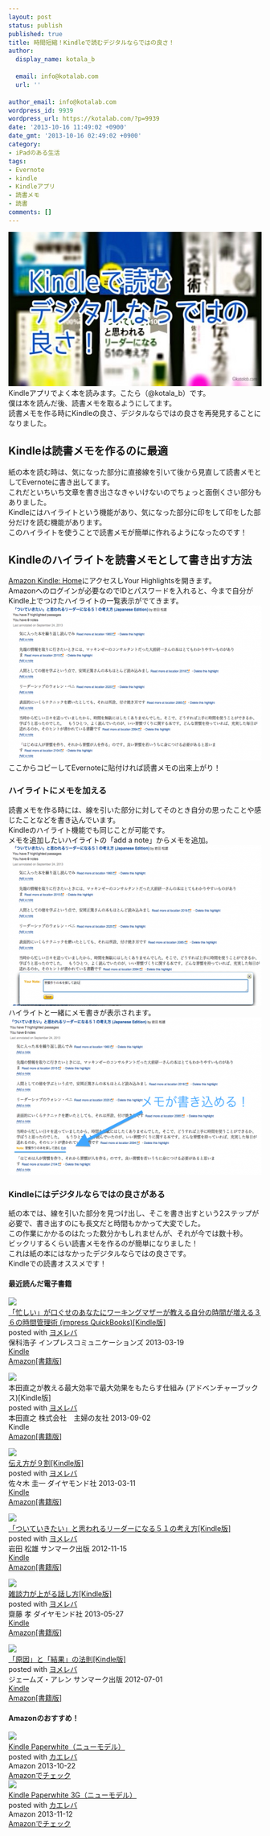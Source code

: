 ```yaml
---
layout: post
status: publish
published: true
title: 時間短縮！Kindleで読むデジタルならではの良さ！
author:
  display_name: kotala_b

  email: info@kotalab.com
  url: ''

author_email: info@kotalab.com
wordpress_id: 9939
wordpress_url: https://kotalab.com/?p=9939
date: '2013-10-16 11:49:02 +0900'
date_gmt: '2013-10-16 02:49:02 +0900'
category:
- iPadのある生活
tags:
- Evernote
- kindle
- Kindleアプリ
- 読書メモ
- 読書
comments: []
---
```

<p><img src="/wp-content/uploads/kindlereadingmemo_131016_01-546x307.jpg" alt="kindlereadingmemo_131016_01" width="546" height="307" class="alignnone size-large wp-image-9944" /><br />
Kindleアプリでよく本を読みます。こたら（@kotala_b）です。<br />
僕は本を読んだ後、読書メモを取るようにしてます。<br />
読書メモを作る時にKindleの良さ、デジタルならではの良さを再発見することになりました。<br />
</p>
<!--more-->
<h2>Kindleは読書メモを作るのに最適</h2>
<p>紙の本を読む時は、気になった部分に直接線を引いて後から見直して読書メモとしてEvernoteに書き出してます。<br />
これだといちいち文章を書き出さなきゃいけないのでちょっと面倒くさい部分もありました。<br />
Kindleにはハイライトという機能があり、気になった部分に印をして印をした部分だけを読む機能があります。<br />
このハイライトを使うことで読書メモが簡単に作れるようになったのです！</p>
<h2>Kindleのハイライトを読書メモとして書き出す方法</h2>
<p><a href="https://kindle.amazon.co.jp/" target="_blank">Amazon Kindle: Home</a>にアクセスしYour Highlightsを開きます。<br />
Amazonへのログインが必要なのでIDとパスワードを入れると、今まで自分がKindle上でつけたハイライトの一覧表示がでてきます。<br />
<img src="/wp-content/uploads/kindlereadingmemo_131016_02-546x309.png" alt="kindlereadingmemo_131016_02" width="546" height="309" class="alignnone size-large wp-image-9941" /><br />
ここからコピーしてEvernoteに貼付ければ読書メモの出来上がり！</p>
<h3>ハイライトにメモを加える</h3>
<p>読書メモを作る時には、線を引いた部分に対してそのとき自分の思ったことや感じたことなどを書き込んでいます。<br />
Kindleのハイライト機能でも同じことが可能です。<br />
メモを追加したいハイライトの「add a note」からメモを追加。<br />
<img src="/wp-content/uploads/kindlereadingmemo_131016_03-546x320.png" alt="kindlereadingmemo_131016_03" width="546" height="320" class="alignnone size-large wp-image-9942" /><br />
ハイライトと一緒にメモ書きが表示されます。<br />
<img src="/wp-content/uploads/kindlereadingmemo_131016_04-546x313.png" alt="kindlereadingmemo_131016_04" width="546" height="313" class="alignnone size-large wp-image-9943" /></p>
<h3>Kindleにはデジタルならではの良さがある</h3>
<p>紙の本では、線を引いた部分を見つけ出し、そこを書き出すという2ステップが必要で、書き出すのにも長文だと時間もかかって大変でした。<br />
この作業にかかるのはたった数分かもしれませんが、それが今では数十秒。<br />
ビックリするくらい読書メモを作るのが簡単になりました！<br />
これは紙の本にはなかったデジタルならではの良さです。<br />
Kindleでの読書オススメです！</p>
<h4 class="aam">最近読んだ電子書籍</h4>
<div class="booklink-box">
<div class="booklink-image"><a href="https://www.amazon.co.jp/exec/obidos/asin/B00BWL8L98/same-22/" rel="nofollow" target="_blank"><img src="https://images-fe.ssl-images-amazon.com/images/I/514sL5JKskL._SL160_.jpg" style="border: none;" /></a></div>
<div class="booklink-info">
<div class="booklink-name"><a href="https://www.amazon.co.jp/exec/obidos/asin/B00BWL8L98/same-22/" rel="nofollow" target="_blank">「忙しい」が口ぐせのあなたにワーキングマザーが教える自分の時間が増える３６の時間管理術 (impress QuickBooks)[Kindle版]</a>
<div class="booklink-powered-date">posted with <a href="https://yomereba.com" rel="nofollow" target="_blank">ヨメレバ</a></div>
</div>
<div class="booklink-detail">保科浩子 インプレスコミュニケーションズ 2013-03-19    </div>
<div class="booklink-link2">
<div class="shoplinkkindle"><a href="https://www.amazon.co.jp/exec/obidos/ASIN/B00BWL8L98/same-22/" rel="nofollow" target="_blank" >Kindle</a></div>
<div class="shoplinkamazon"><a href="https://www.amazon.co.jp/gp/search?keywords=%81u%96Z%82%B5%82%A2%81v%82%AA%8C%FB%82%AE%82%B9%82%CC%82%A0%82%C8%82%BD%82%C9%83%8F%81%5B%83L%83%93%83O%83%7D%83U%81%5B%82%AA%8B%B3%82%A6%82%E9%8E%A9%95%AA%82%CC%8E%9E%8A%D4%82%AA%91%9D%82%A6%82%E9%82R%82U%82%CC%8E%9E%8A%D4%8A%C7%97%9D%8Fp%20%28impress%20QuickBooks%29&__mk_ja_JP=%83J%83%5E%83J%83i&url=search-alias%3Dstripbooks&tag=same-22" rel="nofollow" target="_blank" title="アマゾン" >Amazon[書籍版]</a></div>
</p></div>
</div>
<div class="booklink-footer"></div>
</div>
<div class="booklink-box">
<div class="booklink-image"><span class="removed_link" title="https://www.amazon.co.jp/exec/obidos/asin/B00EYDBZ44/same-22/"><img src="https://images-fe.ssl-images-amazon.com/images/I/51mK5mdOBnL._SL160_.jpg" style="border: none;" /></span></div>
<div class="booklink-info">
<div class="booklink-name"><span class="removed_link" title="https://www.amazon.co.jp/exec/obidos/asin/B00EYDBZ44/same-22/">本田直之が教える最大効率で最大効果をもたらす仕組み (アドベンチャーブックス)[Kindle版]</span>
<div class="booklink-powered-date">posted with <a href="https://yomereba.com" rel="nofollow" target="_blank">ヨメレバ</a></div>
</div>
<div class="booklink-detail">本田直之 株式会社　主婦の友社 2013-09-02    </div>
<div class="booklink-link2">
<div class="shoplinkkindle"><span class="removed_link" title="https://www.amazon.co.jp/exec/obidos/ASIN/B00EYDBZ44/same-22/">Kindle</span></div>
<div class="shoplinkamazon"><a href="https://www.amazon.co.jp/gp/search?keywords=%96%7B%93c%92%BC%94V%82%AA%8B%B3%82%A6%82%E9%8D%C5%91%E5%8C%F8%97%A6%82%C5%8D%C5%91%E5%8C%F8%89%CA%82%F0%82%E0%82%BD%82%E7%82%B7%8Ed%91g%82%DD%20%28%83A%83h%83x%83%93%83%60%83%83%81%5B%83u%83b%83N%83X%29&__mk_ja_JP=%83J%83%5E%83J%83i&url=search-alias%3Dstripbooks&tag=same-22" rel="nofollow" target="_blank" title="アマゾン" >Amazon[書籍版]</a></div>
</p></div>
</div>
<div class="booklink-footer"></div>
</div>
<div class="booklink-box">
<div class="booklink-image"><a href="https://www.amazon.co.jp/exec/obidos/asin/B00BHCM7HE/same-22/" rel="nofollow" target="_blank"><img src="https://images-fe.ssl-images-amazon.com/images/I/51W43%2BptajL._SL160_.jpg" style="border: none;" /></a></div>
<div class="booklink-info">
<div class="booklink-name"><a href="https://www.amazon.co.jp/exec/obidos/asin/B00BHCM7HE/same-22/" rel="nofollow" target="_blank">伝え方が９割[Kindle版]</a>
<div class="booklink-powered-date">posted with <a href="https://yomereba.com" rel="nofollow" target="_blank">ヨメレバ</a></div>
</div>
<div class="booklink-detail">佐々木 圭一 ダイヤモンド社 2013-03-11    </div>
<div class="booklink-link2">
<div class="shoplinkkindle"><a href="https://www.amazon.co.jp/exec/obidos/ASIN/B00BHCM7HE/same-22/" rel="nofollow" target="_blank" >Kindle</a></div>
<div class="shoplinkamazon"><a href="https://www.amazon.co.jp/exec/obidos/ASIN/4478017212/same-22/" rel="nofollow" target="_blank" title="アマゾン" >Amazon[書籍版]</a></div>
</p></div>
</div>
<div class="booklink-footer"></div>
</div>
<div class="booklink-box">
<div class="booklink-image"><a href="https://www.amazon.co.jp/exec/obidos/asin/B00AE6WUA8/same-22/" rel="nofollow" target="_blank"><img src="https://images-fe.ssl-images-amazon.com/images/I/41RjEfCSxpL._SL160_.jpg" style="border: none;" /></a></div>
<div class="booklink-info">
<div class="booklink-name"><a href="https://www.amazon.co.jp/exec/obidos/asin/B00AE6WUA8/same-22/" rel="nofollow" target="_blank">「ついていきたい」と思われるリーダーになる５１の考え方[Kindle版]</a>
<div class="booklink-powered-date">posted with <a href="https://yomereba.com" rel="nofollow" target="_blank">ヨメレバ</a></div>
</div>
<div class="booklink-detail">岩田 松雄 サンマーク出版 2012-11-15    </div>
<div class="booklink-link2">
<div class="shoplinkkindle"><a href="https://www.amazon.co.jp/exec/obidos/ASIN/B00AE6WUA8/same-22/" rel="nofollow" target="_blank" >Kindle</a></div>
<div class="shoplinkamazon"><a href="https://www.amazon.co.jp/exec/obidos/ASIN/4763132504/same-22/" rel="nofollow" target="_blank" title="アマゾン" >Amazon[書籍版]</a></div>
</p></div>
</div>
<div class="booklink-footer"></div>
</div>
<div class="booklink-box">
<div class="booklink-image"><a href="https://www.amazon.co.jp/exec/obidos/asin/B0081WMNFY/same-22/" rel="nofollow" target="_blank"><img src="https://images-fe.ssl-images-amazon.com/images/I/51EK4KGeSYL._SL160_.jpg" style="border: none;" /></a></div>
<div class="booklink-info">
<div class="booklink-name"><a href="https://www.amazon.co.jp/exec/obidos/asin/B0081WMNFY/same-22/" rel="nofollow" target="_blank">雑談力が上がる話し方[Kindle版]</a>
<div class="booklink-powered-date">posted with <a href="https://yomereba.com" rel="nofollow" target="_blank">ヨメレバ</a></div>
</div>
<div class="booklink-detail">齋藤 孝 ダイヤモンド社 2013-05-27    </div>
<div class="booklink-link2">
<div class="shoplinkkindle"><a href="https://www.amazon.co.jp/exec/obidos/ASIN/B0081WMNFY/same-22/" rel="nofollow" target="_blank" >Kindle</a></div>
<div class="shoplinkamazon"><a href="https://www.amazon.co.jp/exec/obidos/ASIN/4478011311/same-22/" rel="nofollow" target="_blank" title="アマゾン" >Amazon[書籍版]</a></div>
</p></div>
</div>
<div class="booklink-footer"></div>
</div>
<div class="booklink-box">
<div class="booklink-image"><a href="https://www.amazon.co.jp/exec/obidos/asin/B008BCC9YO/same-22/" rel="nofollow" target="_blank"><img src="https://images-fe.ssl-images-amazon.com/images/I/512bcslmgxL._SL160_.jpg" style="border: none;" /></a></div>
<div class="booklink-info">
<div class="booklink-name"><a href="https://www.amazon.co.jp/exec/obidos/asin/B008BCC9YO/same-22/" rel="nofollow" target="_blank">「原因」と「結果」の法則[Kindle版]</a>
<div class="booklink-powered-date">posted with <a href="https://yomereba.com" rel="nofollow" target="_blank">ヨメレバ</a></div>
</div>
<div class="booklink-detail">ジェームズ・アレン サンマーク出版 2012-07-01    </div>
<div class="booklink-link2">
<div class="shoplinkkindle"><a href="https://www.amazon.co.jp/exec/obidos/ASIN/B008BCC9YO/same-22/" rel="nofollow" target="_blank" >Kindle</a></div>
<div class="shoplinkamazon"><a href="https://www.amazon.co.jp/exec/obidos/ASIN/4763195093/same-22/" rel="nofollow" target="_blank" title="アマゾン" >Amazon[書籍版]</a></div>
</p></div>
</div>
<div class="booklink-footer"></div>
</div>
<h4 class="aam">Amazonのおすすめ！</h4>
<div class="kaerebalink-box">
<div class="kaerebalink-image"><a href="https://www.amazon.co.jp/exec/obidos/ASIN/B00CTUMNAO/same-22/ref=nosim/" rel="nofollow" target="_blank"><img src="https://images-fe.ssl-images-amazon.com/images/I/41kbZOFxFSL._SL160_.jpg" style="border: none;" /></a></div>
<div class="kaerebalink-info">
<div class="kaerebalink-name"><a href="https://www.amazon.co.jp/exec/obidos/ASIN/B00CTUMNAO/same-22/ref=nosim/" rel="nofollow" target="_blank">Kindle Paperwhite（ニューモデル）</a>
<div class="kaerebalink-powered-date">posted with <a href="https://kaereba.com" rel="nofollow" target="_blank">カエレバ</a></div>
</div>
<div class="kaerebalink-detail"> Amazon 2013-10-22    </div>
<div class="kaerebalink-link1">
<div class="shoplinkamazon"><a href="https://www.amazon.co.jp/gp/search?keywords=Kindle%20Paperwhite&__mk_ja_JP=%83J%83%5E%83J%83i&tag=same-22" rel="nofollow" target="_blank" title="アマゾン" >Amazonでチェック</a></div>
</div>
</div>
<div class="booklink-footer"></div>
</div>
<div class="kaerebalink-box">
<div class="kaerebalink-image"><a href="https://www.amazon.co.jp/exec/obidos/ASIN/B00CTUMMD2/same-22/ref=nosim/" rel="nofollow" target="_blank"><img src="https://images-fe.ssl-images-amazon.com/images/I/41vDpUP7uEL._SL160_.jpg" style="border: none;" /></a></div>
<div class="kaerebalink-info">
<div class="kaerebalink-name"><a href="https://www.amazon.co.jp/exec/obidos/ASIN/B00CTUMMD2/same-22/ref=nosim/" rel="nofollow" target="_blank">Kindle Paperwhite 3G（ニューモデル）</a>
<div class="kaerebalink-powered-date">posted with <a href="https://kaereba.com" rel="nofollow" target="_blank">カエレバ</a></div>
</div>
<div class="kaerebalink-detail"> Amazon 2013-11-12    </div>
<div class="kaerebalink-link1">
<div class="shoplinkamazon"><a href="https://www.amazon.co.jp/gp/search?keywords=Kindle%20Paperwhite%203G&__mk_ja_JP=%83J%83%5E%83J%83i&tag=same-22" rel="nofollow" target="_blank" title="アマゾン" >Amazonでチェック</a></div>
</div>
</div>
<div class="booklink-footer"></div>
</div>
